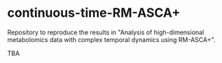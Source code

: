# continuous-time-RM-ASCA+

Repository to reproduce the results in "Analysis of high-dimensional metabolomics data with complex temporal dynamics using RM-ASCA+".

TBA
